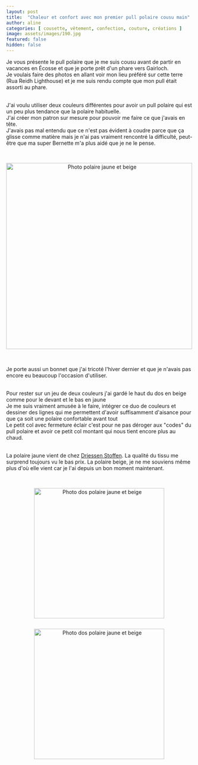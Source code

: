 ```yaml
---
layout: post
title:  "Chaleur et confort avec mon premier pull polaire cousu main"
author: aline
categories: [ cousette, vêtement, confection, couture, créations ]
image: assets/images/190.jpg
featured: false
hidden: false
---
```

<p>
Je vous présente le pull polaire que je me suis cousu avant de partir en vacances en Écosse et que je porte prêt d'un phare vers Gairloch.<br>
Je voulais faire des photos en allant voir mon lieu préféré sur cette terre (Rua Reidh Lighthouse) et je me suis rendu compte que mon pull était assorti au phare.<br><br>

J'ai voulu utiliser deux couleurs différentes pour avoir un pull polaire qui est un peu plus tendance que la polaire habituelle.<br>
J'ai créer mon patron sur mesure pour pouvoir me faire ce que j'avais en tête.<br>
J'avais pas mal entendu que ce n'est pas évident à coudre parce que ça glisse comme matière mais je n'ai pas vraiment rencontré la difficulté, peut-être que ma super Bernette m'a plus aidé que je ne le pense.<br><br>

<div float="left" style="text-align:center">
    <p style="display: inline-block; margin-right:.3em;"><img src="{{ site.url }}{{ site.baseurl }}/assets/images/191.jpg" width="500" alt="Photo polaire jaune et beige"/></p>
</div>
<br>

Je porte aussi un bonnet que j'ai tricoté l'hiver dernier et que je n'avais pas encore eu beaucoup l'occasion d'utiliser.<br><br>

Pour rester sur un jeu de deux couleurs j'ai gardé le haut du dos en beige comme pour le devant et le bas en jaune<br>
Je me suis vraiment amusée à le faire, intégrer ce duo de couleurs et dessiner des lignes qui me permettent d'avoir suffisamment d'aisance pour que ça soit une polaire confortable avant tout<br>
Le petit col avec fermeture éclair c'est pour ne pas déroger aux "codes" du pull polaire et avoir ce petit col montant qui nous tient encore plus au chaud.<br><br>

La polaire jaune vient de chez <a href="https://driessenstoffen.nl/fr/" target="_blank">Driessen Stoffen</a>. La qualité du tissu me surprend toujours vu le bas prix.
La polaire beige, je ne me souviens même plus d'où elle vient car je l'ai depuis un bon moment maintenant.<br><br>


<div float="left" style="text-align:center">
    <p style="display: inline-block; margin-right:.3em;"><img src="{{ site.url }}{{ site.baseurl }}/assets/images/192.jpg" width="350" alt="Photo dos polaire jaune et beige"/></p>
    <p style="display: inline-block; margin-right:.3em;"><img src="{{ site.url }}{{ site.baseurl }}/assets/images/193.jpg" width="350" alt="Photo dos polaire jaune et beige"/></p>
</div>
<br>

</p>